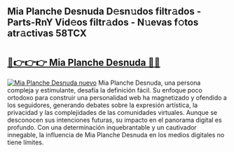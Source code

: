 ## Mia Planche Desnuda D𝚎sn𝚞dos filtr𝚊dos - Parts-RnY Vid𝚎os filtr𝚊dos - N𝚞evas f𝚘tos atr𝚊ctivas 58TCX

# <h2><a href="http://mbcgy44.tromn.icu/?c=Mia+Planche+Desnuda">🔗👉👉👉 Mia Planche Desnuda 🔗🔗</a></h2>

[![Mia Planche Desnuda nuevo](https://i.imgur.com/pEAQMta.gif)](http://mbcgy44.tromn.icu/?c=Mia+Planche+Desnuda)
Mia Planche Desnuda, una persona compleja y estimulante, desafía la definición fácil. Su enfoque poco ortodoxo para construir una personalidad web ha magnetizado y ofendido a los seguidores, generando debates sobre la expresión artística, la privacidad y las complejidades de las comunidades virtuales. Aunque se desconocen sus intenciones futuras, su impacto en el panorama digital es profundo. Con una determinación inquebrantable y un cautivador innegable, la influencia de Mia Planche Desnuda en los medios digitales no tiene límites.
